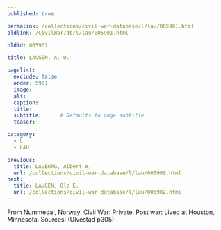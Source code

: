 ```yaml
---
published: true

permalink: /collections/civil-war-database/l/lau/005901.html
oldlink: /CivilWar/db/l/lau/005901.html

oldid: 005901

title: LAUGEN, A. O.

pagelist:
  exclude: false
  order: 5901
  image: 
  alt:
  caption:
  title:
  subtitle:      # Defaults to page subtitle
  teaser:

category: 
  - L 
  - LAU

previous:
  title: LAUBORG, Albert W.
  url: /collections/civil-war-database/l/lau/005900.html  
next:
  title: LAUGEN, Ole E.
  url: /collections/civil-war-database/l/lau/005902.html   
---
```

From Nummedal, Norway. Civil War: Private. Post war: Lived at Houston, Minnesota. Sources: (Ulvestad p305)